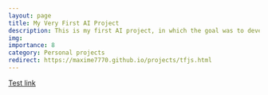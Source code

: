 ```yaml
---
layout: page
title: My Very First AI Project
description: This is my first AI project, in which the goal was to develop a system that can recognize handwritten text.
img:
importance: 8
category: Personal projects
redirect: https://maxime7770.github.io/projects/tfjs.html
---
```


[Test link](https://maxime7770.github.io/projects/tfjs.html)

